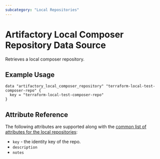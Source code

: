 ```yaml
---
subcategory: "Local Repositories"
---
```


# Artifactory Local Composer Repository Data Source

Retrieves a local composer repository.

## Example Usage

```hcl
data "artifactory_local_composer_repository" "terraform-local-test-composer-repo" {
  key = "terraform-local-test-composer-repo"
}
```

## Attribute Reference

The following attributes are supported along with the [common list of attributes for the local repositories](local.md):

* `key` - the identity key of the repo.
* `description`
* `notes`
